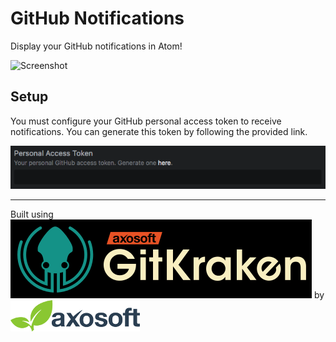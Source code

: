 # GitHub Notifications

Display your GitHub notifications in Atom!

![Screenshot]()

## Setup

You must configure your GitHub personal access token to receive notifications. You can generate this token by following the provided link.

![Screenshot of personal access token field](resources/access-token-setting.png)

---

Built using
![GitKraken](resources/gk-logo.png)
by
![Axosoft](resources/axosoft-logo.png)
